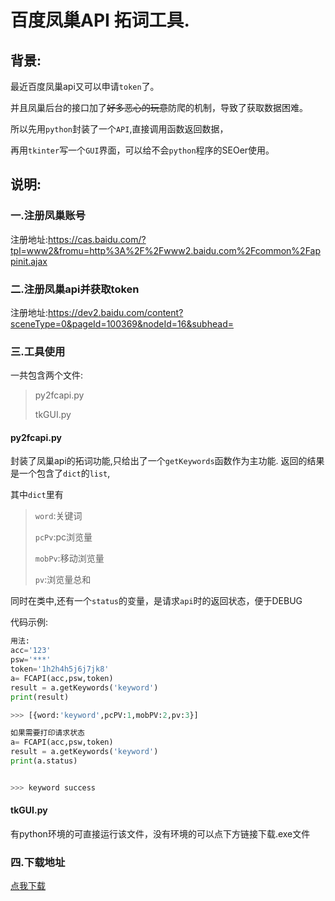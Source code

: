# 百度凤巢API 拓词工具.
## 背景:
最近百度凤巢api又可以申请`token`了。

并且凤巢后台的接口加了~~好多恶心的玩意~~防爬的机制，导致了获取数据困难。

所以先用`python`封装了一个`API`,直接调用函数返回数据，

再用`tkinter`写一个`GUI`界面，可以给不会`python`程序的SEOer使用。

## 说明:
### 一.注册凤巢账号
注册地址:https://cas.baidu.com/?tpl=www2&fromu=http%3A%2F%2Fwww2.baidu.com%2Fcommon%2Fappinit.ajax

### 二.注册凤巢api并获取token
注册地址:https://dev2.baidu.com/content?sceneType=0&pageId=100369&nodeId=16&subhead=

### 三.工具使用
一共包含两个文件:
> py2fcapi.py
> 
> tkGUI.py

#### py2fcapi.py
封装了凤巢api的拓词功能,只给出了一个`getKeywords`函数作为主功能.
返回的结果是一个包含了`dict`的`list`,

其中`dict`里有
> `word`:关键词
> 
> `pcPv`:pc浏览量
>
> `mobPv`:移动浏览量
>
> `pv`:浏览量总和

同时在类中,还有一个`status`的变量，是请求`api`时的返回状态，便于DEBUG

代码示例:
```python
用法:
acc='123'
psw='***'
token='1h2h4h5j6j7jk8'
a= FCAPI(acc,psw,token)
result = a.getKeywords('keyword')
print(result)

>>> [{word:'keyword',pcPV:1,mobPV:2,pv:3}]

如果需要打印请求状态
a= FCAPI(acc,psw,token)
result = a.getKeywords('keyword')
print(a.status)


>>> keyword success
```
#### tkGUI.py
有python环境的可直接运行该文件，没有环境的可以点下方链接下载.exe文件

### 四.下载地址
[点我下载](https://github.com/iloveyby/BaiduFengchaoAPI/releases/tag/v0.5-beta)
